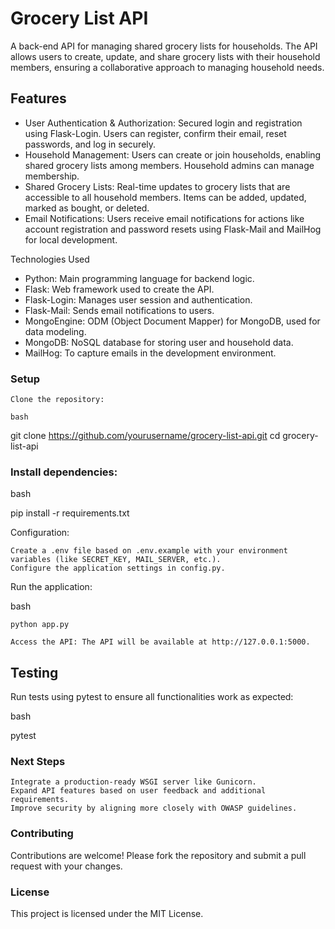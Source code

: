 # Grocery List API

A back-end API for managing shared grocery lists for households. The API allows users to create, update, and share grocery lists with their household members, ensuring a collaborative approach to managing household needs.

## Features
* User Authentication & Authorization: Secured login and registration using Flask-Login. Users can register, confirm their email, reset passwords, and log in securely.
* Household Management: Users can create or join households, enabling shared grocery lists among members. Household admins can manage membership.
* Shared Grocery Lists: Real-time updates to grocery lists that are accessible to all household members. Items can be added, updated, marked as bought, or deleted.
* Email Notifications: Users receive email notifications for actions like account registration and password resets using Flask-Mail and MailHog for local development.

Technologies Used

* Python: Main programming language for backend logic.
* Flask: Web framework used to create the API.
* Flask-Login: Manages user session and authentication.
* Flask-Mail: Sends email notifications to users.
* MongoEngine: ODM (Object Document Mapper) for MongoDB, used for data modeling.
* MongoDB: NoSQL database for storing user and household data.
* MailHog: To capture emails in the development environment.

### Setup

    Clone the repository:

    bash

git clone https://github.com/yourusername/grocery-list-api.git
cd grocery-list-api

### Install dependencies:

bash

pip install -r requirements.txt

Configuration:

    Create a .env file based on .env.example with your environment variables (like SECRET_KEY, MAIL_SERVER, etc.).
    Configure the application settings in config.py.

Run the application:

bash

    python app.py

    Access the API: The API will be available at http://127.0.0.1:5000.

## Testing

Run tests using pytest to ensure all functionalities work as expected:

bash

pytest

### Next Steps

    Integrate a production-ready WSGI server like Gunicorn.
    Expand API features based on user feedback and additional requirements.
    Improve security by aligning more closely with OWASP guidelines.

### Contributing

Contributions are welcome! Please fork the repository and submit a pull request with your changes.
### License

This project is licensed under the MIT License.
